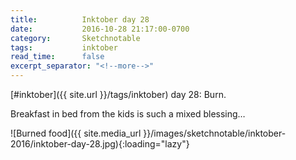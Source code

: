 ```yaml
---
title:          Inktober day 28
date:           2016-10-28 21:17:00-0700
category:       Sketchnotable
tags:           inktober
read_time:      false
excerpt_separator: "<!--more-->"
---
```

[#inktober]({{ site.url }}/tags/inktober) day 28: Burn.

Breakfast in bed from the kids is such a mixed blessing…

![Burned food]({{ site.media_url }}/images/sketchnotable/inktober-2016/inktober-day-28.jpg){:loading="lazy"}

<!--more-->
